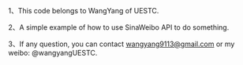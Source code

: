 1、This code belongs to WangYang of UESTC.

2、A simple example of how to use SinaWeibo API to do something.

3、If any question, you can contact wangyang9113@gmail.com or my weibo: @wangyangUESTC.

